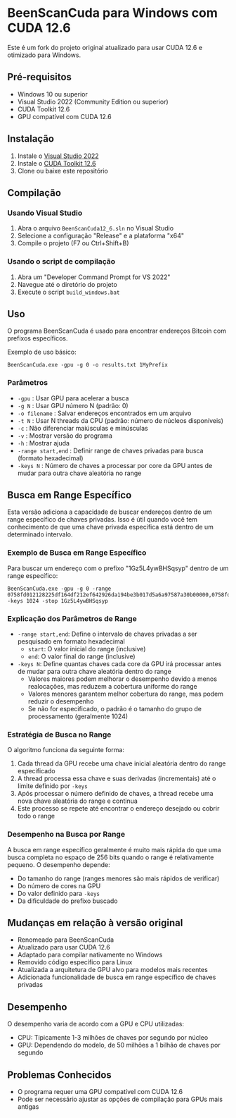 # BeenScanCuda para Windows com CUDA 12.6

Este é um fork do projeto original atualizado para usar CUDA 12.6 e otimizado para Windows.

## Pré-requisitos

- Windows 10 ou superior
- Visual Studio 2022 (Community Edition ou superior)
- CUDA Toolkit 12.6
- GPU compatível com CUDA 12.6

## Instalação

1. Instale o [Visual Studio 2022](https://visualstudio.microsoft.com/pt-br/downloads/)
2. Instale o [CUDA Toolkit 12.6](https://developer.nvidia.com/cuda-downloads)
3. Clone ou baixe este repositório

## Compilação

### Usando Visual Studio

1. Abra o arquivo `BeenScanCuda12_6.sln` no Visual Studio
2. Selecione a configuração "Release" e a plataforma "x64"
3. Compile o projeto (F7 ou Ctrl+Shift+B)

### Usando o script de compilação

1. Abra um "Developer Command Prompt for VS 2022"
2. Navegue até o diretório do projeto
3. Execute o script `build_windows.bat`

## Uso

O programa BeenScanCuda é usado para encontrar endereços Bitcoin com prefixos específicos.

Exemplo de uso básico:

```
BeenScanCuda.exe -gpu -g 0 -o results.txt 1MyPrefix
```

### Parâmetros

- `-gpu` : Usar GPU para acelerar a busca
- `-g N` : Usar GPU número N (padrão: 0)
- `-o filename` : Salvar endereços encontrados em um arquivo
- `-t N` : Usar N threads da CPU (padrão: número de núcleos disponíveis)
- `-c` : Não diferenciar maiúsculas e minúsculas
- `-v` : Mostrar versão do programa
- `-h` : Mostrar ajuda
- `-range start,end` : Definir range de chaves privadas para busca (formato hexadecimal)
- `-keys N` : Número de chaves a processar por core da GPU antes de mudar para outra chave aleatória no range

## Busca em Range Específico

Esta versão adiciona a capacidade de buscar endereços dentro de um range específico de chaves privadas. Isso é útil quando você tem conhecimento de que uma chave privada específica está dentro de um determinado intervalo.

### Exemplo de Busca em Range Específico

Para buscar um endereço com o prefixo "1Gz5L4ywBHSqsyp" dentro de um range específico:

```
BeenScanCuda.exe -gpu -g 0 -range 0758fd012128225df164df212ef642926da194be3b017d5a6a97587a30b00000,0758fd012128225df164df212ef642926da194be3b017d5a6a97587a3ef00000 -keys 1024 -stop 1Gz5L4ywBHSqsyp
```

### Explicação dos Parâmetros de Range

- `-range start,end`: Define o intervalo de chaves privadas a ser pesquisado em formato hexadecimal
  - `start`: O valor inicial do range (inclusive)
  - `end`: O valor final do range (inclusive)
- `-keys N`: Define quantas chaves cada core da GPU irá processar antes de mudar para outra chave aleatória dentro do range
  - Valores maiores podem melhorar o desempenho devido a menos realocações, mas reduzem a cobertura uniforme do range
  - Valores menores garantem melhor cobertura do range, mas podem reduzir o desempenho
  - Se não for especificado, o padrão é o tamanho do grupo de processamento (geralmente 1024)

### Estratégia de Busca no Range

O algoritmo funciona da seguinte forma:
1. Cada thread da GPU recebe uma chave inicial aleatória dentro do range especificado
2. A thread processa essa chave e suas derivadas (incrementais) até o limite definido por `-keys`
3. Após processar o número definido de chaves, a thread recebe uma nova chave aleatória do range e continua
4. Este processo se repete até encontrar o endereço desejado ou cobrir todo o range

### Desempenho na Busca por Range

A busca em range específico geralmente é muito mais rápida do que uma busca completa no espaço de 256 bits quando o range é relativamente pequeno. O desempenho depende:

- Do tamanho do range (ranges menores são mais rápidos de verificar)
- Do número de cores na GPU
- Do valor definido para `-keys`
- Da dificuldade do prefixo buscado

## Mudanças em relação à versão original

- Renomeado para BeenScanCuda
- Atualizado para usar CUDA 12.6
- Adaptado para compilar nativamente no Windows
- Removido código específico para Linux
- Atualizada a arquitetura de GPU alvo para modelos mais recentes
- Adicionada funcionalidade de busca em range específico de chaves privadas

## Desempenho

O desempenho varia de acordo com a GPU e CPU utilizadas:

- CPU: Tipicamente 1-3 milhões de chaves por segundo por núcleo
- GPU: Dependendo do modelo, de 50 milhões a 1 bilhão de chaves por segundo

## Problemas Conhecidos

- O programa requer uma GPU compatível com CUDA 12.6
- Pode ser necessário ajustar as opções de compilação para GPUs mais antigas 